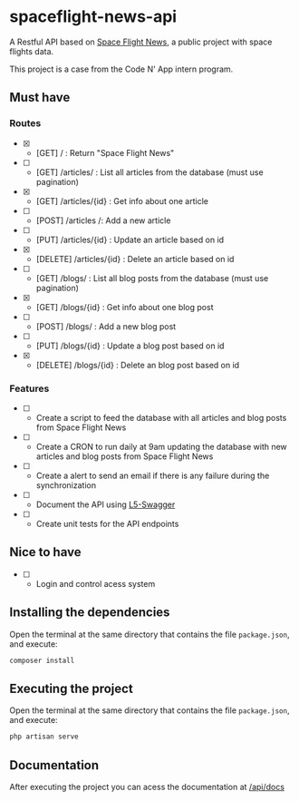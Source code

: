 # spaceflight-news-api

A Restful API based on [Space Flight News](https://api.spaceflightnewsapi.net/v3/documentation), a public project with space flights data.

This project is a case from the Code N' App intern program.

## Must have

### Routes
- [x] - [GET] / : Return "Space Flight News"
- [ ] - [GET] /articles/ : List all articles from the database (must use pagination)
- [x] - [GET] /articles/{id} : Get info about one article
- [ ] - [POST] /articles /: Add a new article
- [ ] - [PUT] /articles/{id} : Update an article based on id
- [x] - [DELETE] /articles/{id} : Delete an article based on id
- [ ] - [GET] /blogs/ : List all blog posts from the database (must use pagination)
- [x] - [GET] /blogs/{id} : Get info about one blog post
- [ ] - [POST] /blogs/ : Add a new blog post
- [ ] - [PUT] /blogs/{id} : Update a blog post based on id
- [x] - [DELETE] /blogs/{id} : Delete an blog post based on id

### Features
- [ ] - Create a script to feed the database with all articles and blog posts from Space Flight News
- [ ] - Create a CRON to run daily at 9am updating the database with new articles and blog posts from Space Flight News
- [ ] - Create a alert to send an email if there is any failure during the synchronization
- [ ] - Document the API using [L5-Swagger](https://github.com/DarkaOnLine/L5-Swagger)
- [ ] - Create unit tests for the API endpoints

## Nice to have

- [ ] - Login and control acess system

## Installing the dependencies

Open the terminal at the same directory that contains the file `package.json`, and execute:

```bash
composer install
```

## Executing the project

Open the terminal at the same directory that contains the file `package.json`, and execute:

```bash
php artisan serve
```

## Documentation

After executing the project you can acess the documentation at [/api/docs](http://127.0.0.1:8000/api/docs)
